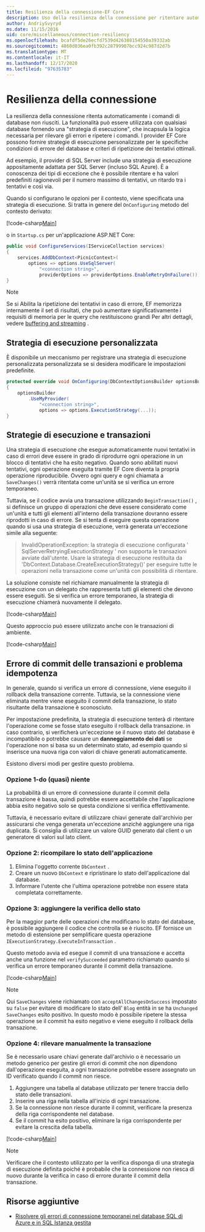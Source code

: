 ```yaml
---
title: Resilienza della connessione-EF Core
description: Uso della resilienza della connessione per ritentare automaticamente i comandi non riusciti con Entity Framework Core
author: AndriySvyryd
ms.date: 11/15/2016
uid: core/miscellaneous/connection-resiliency
ms.openlocfilehash: bcafdf5de26ecfd7539d426388154550a39332ab
ms.sourcegitcommit: 4860d036ea0fb392c28799907bcc924c987d2d7b
ms.translationtype: MT
ms.contentlocale: it-IT
ms.lasthandoff: 12/17/2020
ms.locfileid: "97635783"
---
```

# <a name="connection-resiliency"></a>Resilienza della connessione

La resilienza della connessione ritenta automaticamente i comandi di database non riusciti. La funzionalità può essere utilizzata con qualsiasi database fornendo una "strategia di esecuzione", che incapsula la logica necessaria per rilevare gli errori e ripetere i comandi. I provider EF Core possono fornire strategie di esecuzione personalizzate per le specifiche condizioni di errore del database e criteri di ripetizione dei tentativi ottimali.

Ad esempio, il provider di SQL Server include una strategia di esecuzione appositamente adattata per SQL Server (incluso SQL Azure). È a conoscenza dei tipi di eccezione che è possibile ritentare e ha valori predefiniti ragionevoli per il numero massimo di tentativi, un ritardo tra i tentativi e così via.

Quando si configurano le opzioni per il contesto, viene specificata una strategia di esecuzione. Si tratta in genere del `OnConfiguring` metodo del contesto derivato:

[!code-csharp[Main](../../../samples/core/Miscellaneous/ConnectionResiliency/Program.cs#OnConfiguring)]

o in `Startup.cs` per un'applicazione ASP.NET Core:

```csharp
public void ConfigureServices(IServiceCollection services)
{
    services.AddDbContext<PicnicContext>(
        options => options.UseSqlServer(
            "<connection string>",
            providerOptions => providerOptions.EnableRetryOnFailure()));
}
```

> [!NOTE]
> Se si Abilita la ripetizione dei tentativi in caso di errore, EF memorizza internamente il set di risultati, che può aumentare significativamente i requisiti di memoria per le query che restituiscono grandi Per altri dettagli, vedere [buffering and streaming](xref:core/performance/efficient-querying#buffering-and-streaming) .

## <a name="custom-execution-strategy"></a>Strategia di esecuzione personalizzata

È disponibile un meccanismo per registrare una strategia di esecuzione personalizzata personalizzata se si desidera modificare le impostazioni predefinite.

```csharp
protected override void OnConfiguring(DbContextOptionsBuilder optionsBuilder)
{
    optionsBuilder
        .UseMyProvider(
            "<connection string>",
            options => options.ExecutionStrategy(...));
}
```

## <a name="execution-strategies-and-transactions"></a>Strategie di esecuzione e transazioni

Una strategia di esecuzione che esegue automaticamente nuovi tentativi in caso di errori deve essere in grado di riprodurre ogni operazione in un blocco di tentativi che ha esito negativo. Quando sono abilitati nuovi tentativi, ogni operazione eseguita tramite EF Core diventa la propria operazione riproducibile. Ovvero ogni query e ogni chiamata a `SaveChanges()` verrà ritentata come un'unità se si verifica un errore temporaneo.

Tuttavia, se il codice avvia una transazione utilizzando `BeginTransaction()` , si definisce un gruppo di operazioni che deve essere considerato come un'unità e tutti gli elementi all'interno della transazione dovranno essere riprodotti in caso di errore. Se si tenta di eseguire questa operazione quando si usa una strategia di esecuzione, verrà generata un'eccezione simile alla seguente:

> InvalidOperationException: la strategia di esecuzione configurata ' SqlServerRetryingExecutionStrategy ' non supporta le transazioni avviate dall'utente. Usare la strategia di esecuzione restituita da 'DbContext.Database.CreateExecutionStrategy()' per eseguire tutte le operazioni nella transazione come un'unità con possibilità di ritentare.

La soluzione consiste nel richiamare manualmente la strategia di esecuzione con un delegato che rappresenta tutti gli elementi che devono essere eseguiti. Se si verifica un errore temporaneo, la strategia di esecuzione chiamerà nuovamente il delegato.

[!code-csharp[Main](../../../samples/core/Miscellaneous/ConnectionResiliency/Program.cs#ManualTransaction)]

Questo approccio può essere utilizzato anche con le transazioni di ambiente.

[!code-csharp[Main](../../../samples/core/Miscellaneous/ConnectionResiliency/Program.cs#AmbientTransaction)]

## <a name="transaction-commit-failure-and-the-idempotency-issue"></a>Errore di commit delle transazioni e problema idempotenza

In generale, quando si verifica un errore di connessione, viene eseguito il rollback della transazione corrente. Tuttavia, se la connessione viene eliminata mentre viene eseguito il commit della transazione, lo stato risultante della transazione è sconosciuto.

Per impostazione predefinita, la strategia di esecuzione tenterà di ritentare l'operazione come se fosse stato eseguito il rollback della transazione. in caso contrario, si verificherà un'eccezione se il nuovo stato del database è incompatibile o potrebbe causare un **danneggiamento dei dati** se l'operazione non si basa su un determinato stato, ad esempio quando si inserisce una nuova riga con valori di chiave generati automaticamente.

Esistono diversi modi per gestire questo problema.

### <a name="option-1---do-almost-nothing"></a>Opzione 1-do (quasi) niente

La probabilità di un errore di connessione durante il commit della transazione è bassa, quindi potrebbe essere accettabile che l'applicazione abbia esito negativo solo se questa condizione si verifica effettivamente.

Tuttavia, è necessario evitare di utilizzare chiavi generate dall'archivio per assicurarsi che venga generata un'eccezione anziché aggiungere una riga duplicata. Si consiglia di utilizzare un valore GUID generato dal client o un generatore di valori sul lato client.

### <a name="option-2---rebuild-application-state"></a>Opzione 2: ricompilare lo stato dell'applicazione

1. Elimina l'oggetto corrente `DbContext` .
2. Creare un nuovo `DbContext` e ripristinare lo stato dell'applicazione dal database.
3. Informare l'utente che l'ultima operazione potrebbe non essere stata completata correttamente.

### <a name="option-3---add-state-verification"></a>Opzione 3: aggiungere la verifica dello stato

Per la maggior parte delle operazioni che modificano lo stato del database, è possibile aggiungere il codice che controlla se è riuscito. EF fornisce un metodo di estensione per semplificare questa operazione `IExecutionStrategy.ExecuteInTransaction` .

Questo metodo avvia ed esegue il commit di una transazione e accetta anche una funzione nel `verifySucceeded` parametro richiamato quando si verifica un errore temporaneo durante il commit della transazione.

[!code-csharp[Main](../../../samples/core/Miscellaneous/ConnectionResiliency/Program.cs#Verification)]

> [!NOTE]
> Qui `SaveChanges` viene richiamato con `acceptAllChangesOnSuccess` impostato su `false` per evitare di modificare lo stato dell' `Blog` entità in se ha `Unchanged` `SaveChanges` esito positivo. In questo modo è possibile ripetere la stessa operazione se il commit ha esito negativo e viene eseguito il rollback della transazione.

### <a name="option-4---manually-track-the-transaction"></a>Opzione 4: rilevare manualmente la transazione

Se è necessario usare chiavi generate dall'archivio o è necessario un metodo generico per gestire gli errori di commit che non dipendono dall'operazione eseguita, a ogni transazione potrebbe essere assegnato un ID verificato quando il commit non riesce.

1. Aggiungere una tabella al database utilizzato per tenere traccia dello stato delle transazioni.
2. Inserire una riga nella tabella all'inizio di ogni transazione.
3. Se la connessione non riesce durante il commit, verificare la presenza della riga corrispondente nel database.
4. Se il commit ha esito positivo, eliminare la riga corrispondente per evitare la crescita della tabella.

[!code-csharp[Main](../../../samples/core/Miscellaneous/ConnectionResiliency/Program.cs#Tracking)]

> [!NOTE]
> Verificare che il contesto utilizzato per la verifica disponga di una strategia di esecuzione definita poiché è probabile che la connessione non riesca di nuovo durante la verifica in caso di errore durante il commit della transazione.

## <a name="additional-resources"></a>Risorse aggiuntive

* [Risolvere gli errori di connessione temporanei nel database SQL di Azure e in SQL Istanza gestita](/azure/azure-sql/database/troubleshoot-common-connectivity-issues)

